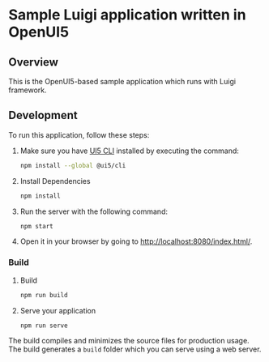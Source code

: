 # Sample Luigi application written in OpenUI5

## Overview

This is the OpenUI5-based sample application which runs with Luigi framework.


## Development


To run this application, follow these steps:

1. Make sure you have [UI5 CLI](https://sap.github.io/ui5-tooling/pages/CLI/) installed by executing the command: 
    ```bash
    npm install --global @ui5/cli
    ```

2. Install Dependencies
    ```bash
    npm install
    ```
        
3. Run the server with the following command:
    ```bash
    npm start
    ```
    
4. Open it in your browser by going to [http://localhost:8080/index.html/](http://localhost:8080/index.html).


### Build

1. Build
    ```bash
    npm run build
    ```
    
2. Serve your application
    ```bash
    npm run serve
    ```


The build compiles and minimizes the source files for production usage.
The build generates a `build` folder which you can serve using a web server.
